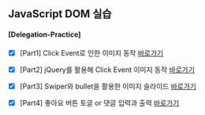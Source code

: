 ## JavaScript DOM 실습

#### [Delegation-Practice]

- [x] [Part1] Click Event로 인한 이미지 동작 [바로가기](https://github.com/oweaj/Delegation-Practice/blob/main/client/js/part01.js)

- [x] [Part2] jQuery를 활용해 Click Event 이미지 동작 [바로가기](https://github.com/oweaj/Delegation-Practice/blob/main/client/js/part02.js)

- [x] [Part3] Swiper와 bullet을 활용한 이미지 슬라이드 [바로가기](https://github.com/oweaj/Delegation-Practice/blob/main/client/js/part03.js)

- [x] [Part4] 좋아요 버튼 토글 or 댓글 입력과 출력 [바로가기](https://github.com/oweaj/Delegation-Practice/blob/main/client/js/part04.js)
